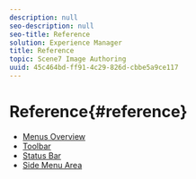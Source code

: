 ```yaml
---
description: null
seo-description: null
seo-title: Reference
solution: Experience Manager
title: Reference
topic: Scene7 Image Authoring
uuid: 45c464bd-ff91-4c29-826d-cbbe5a9ce117
---
```


# Reference{#reference}

* [Menus Overview](r-vat-menus/r-vat-menus.md)
* [Toolbar](r-vat-toolbar.md)
* [Status Bar](r-vat-status-bar.md)
* [Side Menu Area](r-vat-side-menu.md)
